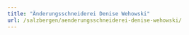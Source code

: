 ```yaml
---
title: "Änderungsschneiderei Denise Wehowski"
url: /salzbergen/aenderungsschneiderei-denise-wehowski/
---
```

